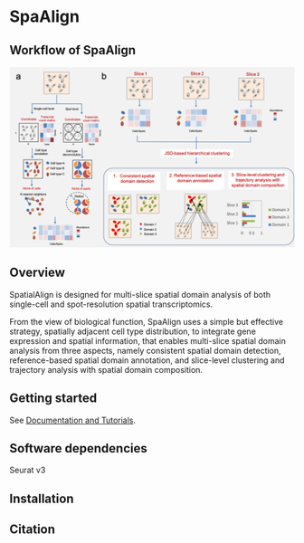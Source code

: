 # SpaAlign

## **Workflow of SpaAlign** 
![](Overview.png)<!-- -->


## Overview
SpatialAlign is designed for multi-slice spatial domain analysis of both single-cell and spot-resolution spatial transcriptomics.

From the view of biological function, SpaAlign uses a simple but effective strategy, spatially adjacent cell type distribution, to integrate gene expression and spatial information, that enables multi-slice spatial domain analysis from three aspects, namely consistent spatial domain detection, reference-based spatial domain annotation, and slice-level clustering and trajectory analysis with spatial domain composition.

## Getting started
See [Documentation and Tutorials](https://spatialalign.readthedocs.io/en/latest/index.html).

## Software dependencies
Seurat v3

## Installation


## Citation



